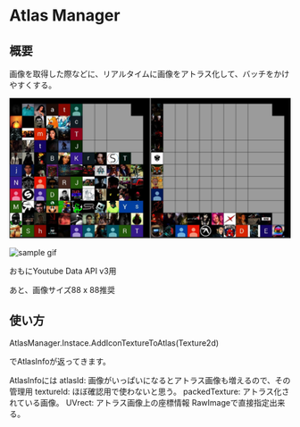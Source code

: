 # Atlas Manager

## 概要

画像を取得した際などに、リアルタイムに画像をアトラス化して、バッチをかけやすくする。

![sample image](https://github.com/taimiso0319/AtlasManager/blob/media/Media/sample.jpg)

![sample gif](https://github.com/taimiso0319/AtlasManager/blob/media/Media/sample.gif)

おもにYoutube Data API v3用

あと、画像サイズ88 x 88推奨

## 使い方

AtlasManager.Instace.AddIconTextureToAtlas(Texture2d)

でAtlasInfoが返ってきます。

AtlasInfoには
atlasId: 画像がいっぱいになるとアトラス画像も増えるので、その管理用
textureId: ほぼ確認用で使わないと思う。
packedTexture: アトラス化されている画像。
UVrect: アトラス画像上の座標情報 RawImageで直接指定出来る。